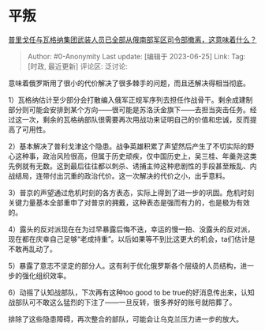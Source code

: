 # 平叛
[普里戈任与瓦格纳集团武装人员已全部从俄南部军区司令部撤离，这意味着什么？](https://www.zhihu.com/question/608395500/answer/3088561344)

> Author: #0-Anonymity
> Last update: [编辑于 2023-06-25]
> Link:
> Tag: [时政, 最近更新]
> 评论区:
> 泛讨论:

意味着俄罗斯用了很小的代价解决了很多棘手的问题，而且还解决得相当彻底。

1）瓦格纳估计至少部分会打散编入俄军正规军序列去担任作战骨干。剩余成建制部分则可能会安排到某个方向——很可能是苏洛沃金旗下——去担当突击任务。经过这一次，剩余的瓦格纳部队很需要再次用战功来证明自己的价值和忠诚，反而提高了可用性。

2）基本解决了普利戈津这个隐患。战争英雄积累了声望然后产生了不切实际的野心这种事，政治风险很高，但属于历史顽疾，仅中国历史上，吴三桂、年羹尧这类先例就有无数。这到最后往往都以刺杀、诱捕主帅这种悲剧性的手段甚至叛乱、内战结局，连带付出沉重的政治代价。这一次解决的代价之小，出乎意料。

3）普京的声望通过危机时刻的各方表态，实际上得到了进一步的巩固。危机时刻关键力量基本全部重申了对普京的拥戴，这种表态是强而有力的，也是极为有效的。

4）露头的反对派现在在为过早暴露后悔不迭，幸运的慢一拍、没露头的反对派，现在都在庆幸自己足够“老成持重”。以后如果等不到比这更大的机会，ta们估计是不敢再乱动了。

5）暴露了意志不坚定的部分人。这有利于优化俄罗斯各个层级的人员结构，进一步的强化组织效率。

6）动摇了认知战部队，下次再有这种too good to be true的好消息传出来，认知战部队可不敢这么猛烈的下注了——一旦反转，很多养好的账号就陪葬了。

排除了这些隐患障碍，再次整合的部队，可能会让乌克兰压力进一步的放大。